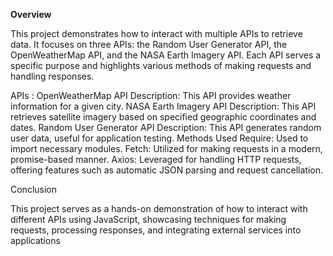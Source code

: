 <b>Overview</b>

This project demonstrates how to interact with multiple APIs to retrieve data. It focuses on three APIs: the Random User Generator API, the OpenWeatherMap API, and the NASA Earth Imagery API. Each API serves a specific purpose and highlights various methods of making requests and handling responses.

APIs :
    OpenWeatherMap API
    Description: This API provides weather information for a given city.
    NASA Earth Imagery API
    Description: This API retrieves satellite imagery based on specified geographic coordinates and       dates.
    Random User Generator API
    Description: This API generates random user data, useful for application testing.
Methods Used
    Require: Used to import necessary modules.
    Fetch: Utilized for making requests in a modern, promise-based manner.
    Axios: Leveraged for handling HTTP requests, offering features such as automatic JSON parsing and request cancellation.

Conclusion

This project serves as a hands-on demonstration of how to interact with different APIs using JavaScript, showcasing techniques for making requests, processing responses, and integrating external services into applications
